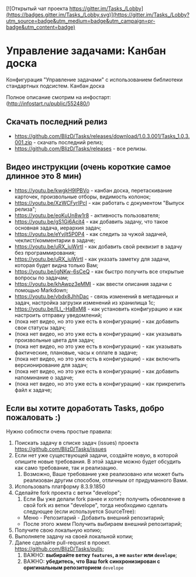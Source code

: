 [![Открытый чат проекта https://gitter.im/Tasks_/Lobby](https://badges.gitter.im/Tasks_/Lobby.svg)](https://gitter.im/Tasks_/Lobby?utm_source=badge&utm_medium=badge&utm_campaign=pr-badge&utm_content=badge)
# Управление задачами: Канбан доска #

Конфигурация "Управление задачами" с использованием библиотеки стандартных подсистем. Канбан доска

Полное описание смотрим на инфостарт: (http://infostart.ru/public/552480/)

## Скачать последний релиз ## 

* https://github.com/BlizD/Tasks/releases/download/1.0.3.001/Tasks_1.0.3.001.zip - скачать последний релиз;
* https://github.com/BlizD/Tasks/releases - все релизы.

## Видео инструкции (очень короткие самое длинное это 8 мин) ##

* https://youtu.be/kwgkH9lPBVo - канбан доска, перетаскивание карточек, произвольные отборы, видимость колонок;
* https://youtu.be/XzWCFyrIPcI - как работать с документом "Выпуск релиза";
* https://youtu.be/eoKuUn8w1r8 - активность пользователя;
* https://youtu.be/gS1Gi6Acjt4 - как добавить задачу, что такое основная задача, иерархия задач; 
* https://youtu.be/eYvjlt5P0P4 - как следить за чужой задачей, чеклист/комментарии в задаче;
* https://youtu.be/uRX_iuWirtI - как добавить свой реквизит в задачу без программирования; 
* https://youtu.be/uRX_iuWirtI - как указать заметку для задачи, которая будет видна только Вам; 
* https://youtu.be/jgNKw-6sCeQ - как быстро получить все открытые вопросы по задачам;
* https://youtu.be/khAwpz3eMMI - как ввести описания задачи с помощью Markdown;
* https://youtu.be/vbdx8JhhDac - связь изменений в метаданных и задач, настройка загрузки изменений из хранилища 1с;
* https://youtu.be/ILI_-HaBxM8 - как установить конфигурацию и как настроить отправку уведомлений; 
* (пока нет видео, но это уже есть в конфигурации) - как добавить свои статусы задач;
* (пока нет видео, но это уже есть в конфигурации) - как указывать произвольные цвета для задач;
* (пока нет видео, но это уже есть в конфигурации) - как указывать фактические, плановые, часы к оплате в задаче;
* (пока нет видео, но это уже есть в конфигурации) - как включить версионирование для задач;
* (пока нет видео, но это уже есть в конфигурации) - как добавить напоминание о задаче;
* (пока нет видео, но это уже есть в конфигурации) - как прикрепить файл к задаче;

##  Если вы хотите доработать Tasks, добро пожаловать :)

Нужно соблюсти очень простые правила:

1. Поискать задачу в списке задач (issues) проекта https://github.com/BlizD/Tasks/issues
1. Если нет уже существующей задачи, создайте новую, в которой опишите новые требования. В этой задаче можно будет обсудить как само требование, так и реализацию.
    1. Возможно, Ваше требование уже реализовано или может быть реализован другим способом, отличным от придуманного Вами.
1. Использовать платформу 8.3.9.1850
1. Сделайте fork проекта с ветки "develope";
    1. Если Вы уже делали fork ранее и хотите получить обновление в свой fork из ветки "develope", тогда необходимо сделать следующее (если используется SourceTree):
    * Меню - Репозитарий - Добавить внешний репозитарий;
    * После этого жмем Получить выбираем внешний репозитарий;
1. Получите свою локальную копию;
1. Выполняете задачу на своей локальной копии;
1. Далее сделайте pull-request в проект. https://github.com/BlizD/Tasks/pulls;
    1. ВАЖНО: **выбирайте ветку `features`, а не `master` или `develope`**;
    1. ВАЖНО: **убедитесь, что Ваш fork синхронизирован с оригинальным репозиторием** `develope`

